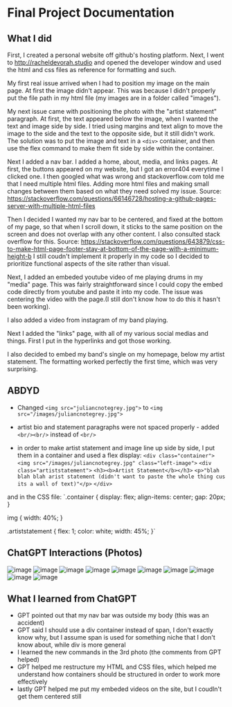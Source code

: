 # Final Project Documentation
## What I did
First, I created a personal website off github's hosting platform. 
Next, I went to http://racheldevorah.studio and opened the developer window and used the html and css files as reference for formatting and such.

My first real issue arrived when I had to position my image on the main page. At first the image didn't appear. This was because I didn't properly put the file path in my html file (my images are in a folder called "images").

My next issue came with positioning the photo with the "artist statement" paragraph. At first, the text appeared below the image, when I wanted the text and image side by side. I tried using margins and text align to move the image to the side and the text to the opposite side, but it still didn't work. The solution was to put the image and text in a `<div>` container, and then use the flex command to make them fit side by side within the container.

Next I added a nav bar. I added a home, about, media, and links pages. At first, the buttons appeared on my website, but I got an error404 everytime I clicked one. I then googled what was wrong and stackoverflow.com told me that I need multiple html files. Adding more html files and making small changes between them based on what they need solved my issue.
Source: https://stackoverflow.com/questions/66146728/hosting-a-github-pages-server-with-multiple-html-files

Then I decided I wanted my nav bar to be centered, and fixed at the bottom of my page, so that when I scroll down, it sticks to the same position on the screen and does not overlap with any other content.
I also consulted stack overflow for this.
Source: https://stackoverflow.com/questions/643879/css-to-make-html-page-footer-stay-at-bottom-of-the-page-with-a-minimum-height-b
I still coudn't implement it properly in my code so I decided to prioritize functional aspects of the site rather than visual.

Next, I added an embeded youtube video of me playing drums in my "media" page. This was fairly straightforward since I could copy the embed code directly from youtube and paste it into my code. The issue was centering the video with the page.(I still don't know how to do this it hasn't been working).

I also added a video from instagram of my band playing.

Next I added the "links" page, with all of my various social medias and things. First I put in the hyperlinks and got those working.

I also decided to embed my band's single on my homepage, below my artist statement. The formatting worked perfectly the first time, which was very surprising.

## ABDYD
- Changed `<img src="juliancnotegrey.jpg">` to `<img src="/images/juliancnotegrey.jpg">`

- artist bio and statement paragraphs were not spaced properly - added `<br/><br/>` instead of `<br/>`

- in order to make artist statement and image line up side by side, I put them in a container and used a flex display:
`<div class="container">`
	`<img src="/images/juliancnotegrey.jpg" class="left-image">`
	`<div class="artiststatement">`
		`<h3><b>Artist Statement</b></h3>`
		`<p>"blah blah blah arist statement (didn't want to paste the whole thing cus its a wall of text)"</p>`
`</div>`

and in the CSS file:
`.container {
	display: flex;
	align-items: center;
	gap: 20px;
}

img {
	  width: 40%;
}

.artiststatement {
	flex: 1;
	color: white;
	width: 45%;
}`

## ChatGPT Interactions (Photos)
![image](ChatGPTPhotos/gpt1.jpg)
![image](ChatGPTPhotos/gpt2.jpg)
![image](ChatGPTPhotos/gpt3.jpg)
![image](ChatGPTPhotos/gpt4.jpg)
![image](ChatGPTPhotos/gpt5.jpg)
![image](ChatGPTPhotos/gpt6.jpg)
![image](ChatGPTPhotos/gpt7.jpg)
![image](ChatGPTPhotos/gpt8.jpg)
![image](ChatGPTPhotos/gpt9.jpg)
![image](ChatGPTPhotos/gpt10.jpg)

## What I learned from ChatGPT
- GPT pointed out that my nav bar was outside my body (this was an accident)
- GPT said I should use a div container instead of span, I don't exactly know why, but I assume span is used for something niche that I don't know about, while div is more general
- I learned the new commands in the 3rd photo (the comments from GPT helped)
- GPT helped me restructure my HTML and CSS files, which helped me understand how containers should be structured in order to work more effectively
- lastly GPT helped me put my embeded videos on the site, but I coudln't get them centered still